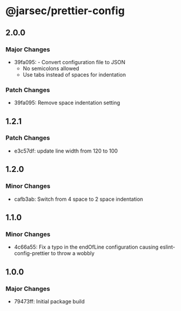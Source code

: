 # @jarsec/prettier-config

## 2.0.0

### Major Changes

- 39fa095: - Convert configuration file to JSON
  - No semicolons allowed
  - Use tabs instead of spaces for indentation

### Patch Changes

- 39fa095: Remove space indentation setting

## 1.2.1

### Patch Changes

- e3c57df: update line width from 120 to 100

## 1.2.0

### Minor Changes

- cafb3ab: Switch from 4 space to 2 space indentation

## 1.1.0

### Minor Changes

- 4c66a55: Fix a typo in the endOfLine configuration causing eslint-config-prettier to throw a wobbly

## 1.0.0

### Major Changes

- 79473ff: Initial package build
